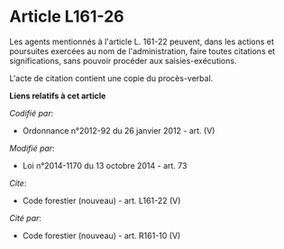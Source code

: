 # Article L161-26

Les agents mentionnés à l'article L. 161-22 peuvent, dans les actions et poursuites exercées au nom de l'administration,
faire toutes citations et significations, sans pouvoir procéder aux saisies-exécutions. 

L'acte de citation contient une copie du procès-verbal.

**Liens relatifs à cet article**

_Codifié par_:

  - Ordonnance n°2012-92 du 26 janvier 2012 - art. (V)

_Modifié par_:

  - Loi n°2014-1170 du 13 octobre 2014 - art. 73

_Cite_:

  - Code forestier (nouveau) - art. L161-22 (V)

_Cité par_:

  - Code forestier (nouveau) - art. R161-10 (V)
